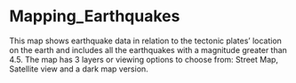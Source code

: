 # Mapping_Earthquakes

This map shows earthquake data in relation to the tectonic plates’ location on the earth and includes all the earthquakes with a magnitude greater than 4.5. The map has 3 layers or viewing options to choose from: Street Map, Satellite view and a dark map version.
